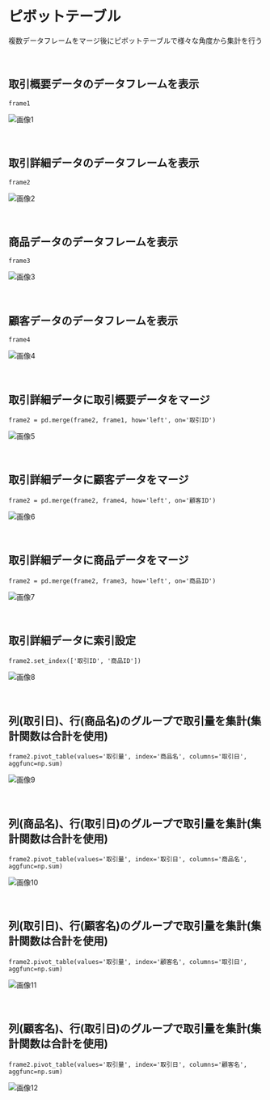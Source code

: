 # ピボットテーブル
複数データフレームをマージ後にピボットテーブルで様々な角度から集計を行う

<br>

## 取引概要データのデータフレームを表示
```
frame1
```
![画像1](./image01.png)

<br>

## 取引詳細データのデータフレームを表示
```
frame2
```
![画像2](./image02.png)

<br>

## 商品データのデータフレームを表示
```
frame3
```
![画像3](./image03.png)

<br>

## 顧客データのデータフレームを表示
```
frame4
```
![画像4](./image04.png)

<br>

## 取引詳細データに取引概要データをマージ
```
frame2 = pd.merge(frame2, frame1, how='left', on='取引ID')
```
![画像5](./image05.png)

<br>

## 取引詳細データに顧客データをマージ
```
frame2 = pd.merge(frame2, frame4, how='left', on='顧客ID')
```
![画像6](./image06.png)

<br>

## 取引詳細データに商品データをマージ
```
frame2 = pd.merge(frame2, frame3, how='left', on='商品ID')
```
![画像7](./image07.png)

<br>

## 取引詳細データに索引設定
```
frame2.set_index(['取引ID', '商品ID'])
```
![画像8](./image08.png)

<br>

## 列(取引日)、行(商品名)のグループで取引量を集計(集計関数は合計を使用)
```
frame2.pivot_table(values='取引量', index='商品名', columns='取引日', aggfunc=np.sum)
```
![画像9](./image09.png)

<br>

## 列(商品名)、行(取引日)のグループで取引量を集計(集計関数は合計を使用)
```
frame2.pivot_table(values='取引量', index='取引日', columns='商品名', aggfunc=np.sum)
```
![画像10](./image10.png)

<br>

## 列(取引日)、行(顧客名)のグループで取引量を集計(集計関数は合計を使用)
```
frame2.pivot_table(values='取引量', index='顧客名', columns='取引日', aggfunc=np.sum)
```
![画像11](./image11.png)

<br>

## 列(顧客名)、行(取引日)のグループで取引量を集計(集計関数は合計を使用)
```
frame2.pivot_table(values='取引量', index='取引日', columns='顧客名', aggfunc=np.sum)
```
![画像12](./image12.png)

<br>
